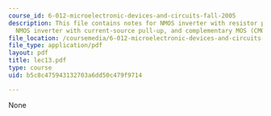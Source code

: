 ```yaml
---
course_id: 6-012-microelectronic-devices-and-circuits-fall-2005
description: This file contains notes for NMOS inverter with resistor pull-up (cont.),
  NMOS inverter with current-source pull-up, and complementary MOS (CMOS) Inverter.
file_location: /coursemedia/6-012-microelectronic-devices-and-circuits-fall-2005/b5c8c475943132703a6dd50c479f9714_lec13.pdf
file_type: application/pdf
layout: pdf
title: lec13.pdf
type: course
uid: b5c8c475943132703a6dd50c479f9714

---
```

None